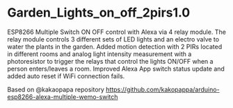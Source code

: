# Garden_Lights_on_off_2pirs1.0
ESP8266 Multiple Switch ON OFF control with Alexa via 4 relay module. The relay module controls 3 different sets of LED lights and an electro valve to water the plants in the garden. Added motion detection with 2 PIRs located in different rooms and analog light intensity measurement with a photoresistor to trigger the relays that control the lights ON/OFF when a person enters/leaves a room. Improved Alexa App switch status update and added auto reset if WiFi connection fails.



Based on @kakaopapa repository
https://github.com/kakopappa/arduino-esp8266-alexa-multiple-wemo-switch
